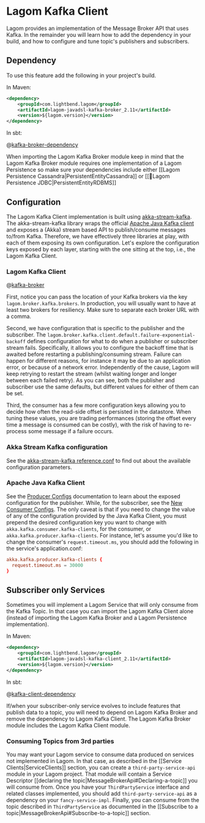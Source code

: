 # Lagom Kafka Client

Lagom provides an implementation of the Message Broker API that uses Kafka. In the remainder you will learn how to add the dependency in your build, and how to configure and tune topic's publishers and subscribers.

## Dependency

To use this feature add the following in your project's build. 

In Maven:

```xml
<dependency>
    <groupId>com.lightbend.lagom</groupId>
    <artifactId>lagom-javadsl-kafka-broker_2.11</artifactId>
    <version>${lagom.version}</version>
</dependency>
```

In sbt:

@[kafka-broker-dependency](code/build-kafka.sbt)

When importing the Lagom Kafka Broker module keep in mind that the Lagom Kafka Broker module requires one implementation of a Lagom Persistence so make sure your dependencies include either [[Lagom Persistence Cassandra|PersistentEntityCassandra]] or [[Lagom Persistence JDBC|PersistentEntityRDBMS]]


## Configuration

The Lagom Kafka Client implementation is built using [akka-stream-kafka](https://github.com/akka/reactive-kafka). The akka-stream-kafka library wraps the official [Apache Java Kafka client](http://kafka.apache.org/documentation.html) and exposes a (Akka) stream based API to publish/consume messages to/from Kafka. Therefore, we have effectively three libraries at play, with each of them exposing its own configuration. Let's explore  the configuration keys exposed by each layer, starting with the one sitting at the top, i.e., the Lagom Kafka Client.

### Lagom Kafka Client

@[kafka-broker](../../../../kafka-client/src/main/resources/reference.conf)

First, notice you can pass the location of your Kafka brokers via the key `lagom.broker.kafka.brokers`. In production, you will usually want to have at least two brokers for resiliency. Make sure to separate each broker URL with a comma.

Second, we have configuration that is specific to the publisher and the subscriber. The `lagom.broker.kafka.client.default.failure-exponential-backoff` defines configuration for what to do when a publisher or subscriber stream fails. Specifically, it allows you to configure the backoff time that is awaited before restarting a publishing/consuming stream. Failure can happen for different reasons, for instance it may be due to an application error, or because of a network error. Independently of the cause, Lagom will keep retrying to restart the stream (whilst waiting longer and longer between each failed retry). As you can see, both the publisher and subscriber use the same defaults, but different values for either of them can be set.

Third, the consumer has a few more configuration keys allowing you to decide how often the read-side offset is persisted in the datastore. When tuning these values, you are trading performances (storing the offset every time a message is consumed can be costly), with the risk of having to re-process some message if a failure occurs.

### Akka Stream Kafka configuration

See the [akka-stream-kafka reference.conf](https://github.com/akka/reactive-kafka/blob/master/core/src/main/resources/reference.conf) to find out about the available configuration parameters.

### Apache Java Kafka Client

See the [Producer Configs](http://kafka.apache.org/documentation.html#producerconfigs) documentation to learn about the exposed configuration for the publisher. While, for the subscriber, see the [New Consumer Configs](http://kafka.apache.org/documentation.html#newconsumerconfigs). The only caveat is that if you need to change the value of any of the configuration provided by the Java Kafka Client, you must prepend the desired configuration key you want to change with `akka.kafka.consumer.kafka-clients`, for the consumer, or `akka.kafka.producer.kafka-clients`. For instance, let's assume you'd like to change the consumer's `request.timeout.ms`, you should add the following in the service's application.conf:

```conf
akka.kafka.producer.kafka-clients {
  request.timeout.ms = 30000
}
```

## Subscriber only Services

Sometimes you will implement a Lagom Service that will only consume from the Kafka Topic. In that case you can import the Lagom Kafka Client alone (instead of importing the Lagom Kafka Broker and a Lagom Persistence implementation).

In Maven:

```xml
<dependency>
    <groupId>com.lightbend.lagom</groupId>
    <artifactId>lagom-javadsl-kafka-client_2.11</artifactId>
    <version>${lagom.version}</version>
</dependency>
```

In sbt:

@[kafka-client-dependency](code/build-kafka.sbt)

If/when your subscriber-only service evolves to include features that publish data to a topic, you will need to depend on Lagom Kafka Broker and remove the dependency to Lagom Kafka Client. The Lagom Kafka Broker module includes the Lagom Kafka Client module. 

### Consuming Topics from 3rd parties

You may want your Lagom service to consume data produced on services not implemented in Lagom. In that case, as described in the [[Service Clients|ServiceClients]] section, you can create a `third-party-service-api` module in your Lagom project. That module will contain a Service Descriptor [[declaring the topic|MessageBrokerApi#Declaring-a-topic]] you will consume from. Once you have your `ThirdPartyService` interface and related classes implemented, you should add `third-party-service-api` as a dependency on your `fancy-service-impl`. Finally, you can consume from the topic described in `ThirdPartyService` as documented in the [[Subscribe to a topic|MessageBrokerApi#Subscribe-to-a-topic]] section.
